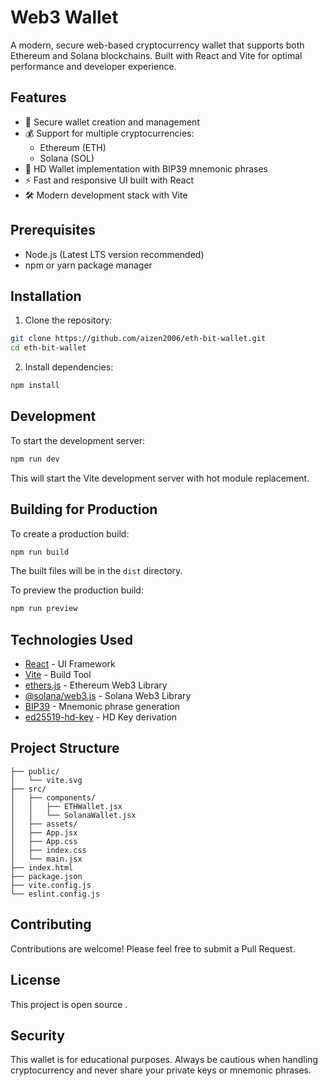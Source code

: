 # Web3 Wallet

A modern, secure web-based cryptocurrency wallet that supports both Ethereum and Solana blockchains. Built with React and Vite for optimal performance and developer experience.

## Features

- 🔐 Secure wallet creation and management
- 💰 Support for multiple cryptocurrencies:
  - Ethereum (ETH)
  - Solana (SOL)
- 🔑 HD Wallet implementation with BIP39 mnemonic phrases
- ⚡ Fast and responsive UI built with React
- 🛠️ Modern development stack with Vite

## Prerequisites

- Node.js (Latest LTS version recommended)
- npm or yarn package manager

## Installation

1. Clone the repository:
```bash
git clone https://github.com/aizen2006/eth-bit-wallet.git
cd eth-bit-wallet
```

2. Install dependencies:
```bash
npm install
```

## Development

To start the development server:

```bash
npm run dev
```

This will start the Vite development server with hot module replacement.

## Building for Production

To create a production build:

```bash
npm run build
```

The built files will be in the `dist` directory.

To preview the production build:

```bash
npm run preview
```

## Technologies Used

- [React](https://reactjs.org/) - UI Framework
- [Vite](https://vitejs.dev/) - Build Tool
- [ethers.js](https://docs.ethers.org/v6/) - Ethereum Web3 Library
- [@solana/web3.js](https://solana-labs.github.io/solana-web3.js/) - Solana Web3 Library
- [BIP39](https://github.com/bitcoinjs/bip39) - Mnemonic phrase generation
- [ed25519-hd-key](https://github.com/alepop/ed25519-hd-key) - HD Key derivation

## Project Structure

```
├── public/
│   └── vite.svg
├── src/
│   ├── components/
│   │   ├── ETHWallet.jsx
│   │   └── SolanaWallet.jsx
│   ├── assets/
│   ├── App.jsx
│   ├── App.css
│   ├── index.css
│   └── main.jsx
├── index.html
├── package.json
├── vite.config.js
└── eslint.config.js
```

## Contributing

Contributions are welcome! Please feel free to submit a Pull Request.

## License

This project is open source .

## Security

This wallet is for educational purposes. Always be cautious when handling cryptocurrency and never share your private keys or mnemonic phrases.
